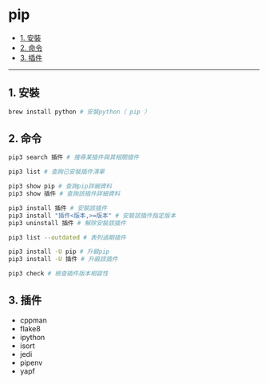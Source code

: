 # pip

<!-- vim-markdown-toc GFM -->

* [1. 安裝](#1-安裝)
* [2. 命令](#2-命令)
* [3. 插件](#3-插件)

<!-- vim-markdown-toc -->

---

## 1. 安裝

```zsh
brew install python # 安裝python（ pip ）
```

## 2. 命令

```zsh
pip3 search 插件 # 搜尋某插件與其相關插件

pip3 list # 查詢已安裝插件清單

pip3 show pip # 查詢pip詳細資料
pip3 show 插件 # 查詢該插件詳細資料

pip3 install 插件 # 安裝該插件
pip3 install "插件<版本,>=版本" # 安裝該插件指定版本
pip3 uninstall 插件 # 解除安裝該插件

pip3 list --outdated # 表列過期插件

pip3 install -U pip # 升級pip
pip3 install -U 插件 # 升級該插件

pip3 check # 檢查插件版本相容性
```

## 3. 插件

-   cppman
-   flake8
-   ipython
-   isort
-   jedi
-   pipenv
-   yapf
